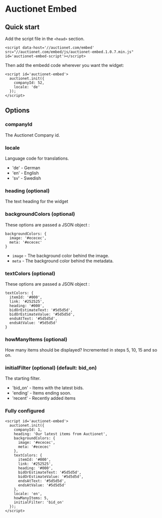 # Auctionet Embed

## Quick start
Add the script file in the ```<head>``` section.

```
<script data-host='//auctionet.com/embed' src="//auctionet.com/embed/js/auctionet-embed.1.0.7.min.js" id='auctionet-embed-script'></script>
```

Then add the embedd code wherever you want the widget:

```
<script id='auctionet-embed'>
  auctionet.init({
    companyId: 52,
    locale: 'de'
  });
</script>
```

## Options

### companyId
The Auctionet Company id.

### locale
Language code for translations.

* 'de' - German
* 'en' - English
* 'sv' - Swedish

### heading (optional)
The text heading for the widget

### backgroundColors (optional)
These options are passed a JSON object :

```
backgroundColors: {
  image: '#ececec',
  meta: '#ececec'
}
```

* ```image``` - The background color behind the image.
* ```meta``` - The background color behind the metadata.

### textColors (optional) 
These options are passed a JSON object :

```
textColors: {
  itemId: '#000',
  link: '#252525',
  heading: '#000',
  bidOrEstimateText: '#5d5d5d',
  bidOrEstimateValue: '#5d5d5d',
  endsAtText: '#5d5d5d',
  endsAtValue: '#5d5d5d'
}
```

### howManyItems (optional) 
How many items should be displayed? Incremented in steps 5, 10, 15 and so on.

### initialFilter (optional) (default: bid_on)
The starting filter.

* 'bid_on' - Items with the latest bids.
* 'ending' - Items ending soon.
* 'recent' - Recently added items


### Fully configured

```
<script id='auctionet-embed'>
  auctionet.init({
    companyId: 1,
    heading: 'Our latest items from Auctionet',
    backgroundColors: {
      image: '#ececec',
      meta: '#ececec'
    },
    textColors: {
      itemId: '#000',
      link: '#252525',
      heading: '#000',
      bidOrEstimateText: '#5d5d5d',
      bidOrEstimateValue: '#5d5d5d',
      endsAtText: '#5d5d5d',
      endsAtValue: '#5d5d5d'
    },
    locale: 'en',
    howManyItems: 5,
    initialFilter: 'bid_on'
  });
</script>
```
